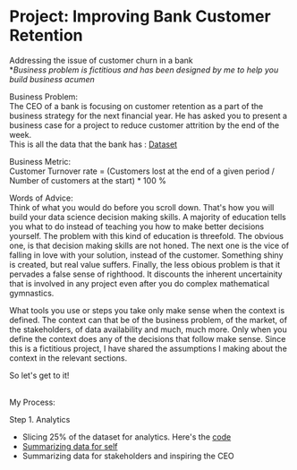 # Project: Improving Bank Customer Retention
Addressing the issue of customer churn in a bank <br>
**Business problem is fictitious and has been designed by me to help you build business acumen*

Business Problem: <br>
The CEO of a bank is focusing on customer retention as a part of the business strategy for the next financial year. He has asked you to present a business case for a project to reduce customer attrition by the end of the week. <br>
This is all the data that the bank has : [Dataset](https://www.kaggle.com/adammaus/predicting-churn-for-bank-customers)<br>

Business Metric: <br>
Customer Turnover rate = 
(Customers lost at the end of a given period / Number of customers at the start) * 100 % <br>

Words of Advice: <br>
Think of what you would do before you scroll down. That's how you will build your data science decision making skills. A majority of education tells you what to do instead of teaching you how to make better decisions yourself. The problem with this kind of education is threefold. The obvious one, is that decision making skills are not honed. The next one is the vice of falling in love with your solution, instead of the customer. Something shiny is created, but real value suffers. Finally, the less obious problem is that it pervades a false sense of righthood. It discounts the inherent uncertainity that is involved in any project even after you do complex mathematical gymnastics. <br>

What tools you use or steps you take only make sense when the context is defined. The context can that be of the business problem, of the market, of the stakeholders, of data availability and much, much more. Only when you define the context does any of the decisions that follow make sense. Since this is a fictitious project, I have shared the assumptions I making about the context in the relevant sections. <br>

So let's get to it! <br><br>

My Process: <br>

Step 1. Analytics <br>
* Slicing 25% of the dataset for analytics. Here's the [code](https://github.com/mehtamishah/Bank-Customer-Churn/blob/main/Dividing_the_dataset.ipynb)
* [Summarizing data for self](https://github.com/mehtamishah/Bank-Customer-Retention/blob/main/Summarizing%20the%20data%20for%20yourself)
* Summarizing data for stakeholders and inspiring the CEO
